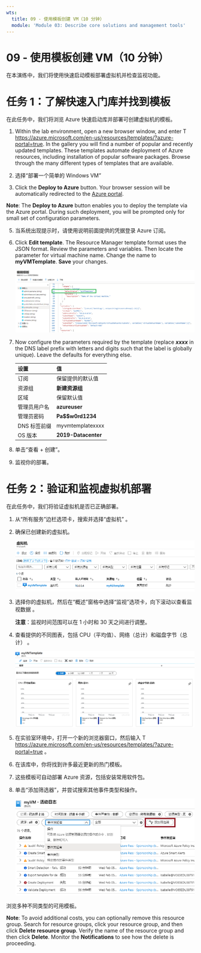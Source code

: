 ```yaml
---
wts:
  title: 09 - 使用模板创建 VM（10 分钟）
  module: 'Module 03: Describe core solutions and management tools'
---
```

# <a name="09---create-a-vm-with-a-template-10-min"></a>09 - 使用模板创建 VM（10 分钟）

在本演练中，我们将使用快速启动模板部署虚拟机并检查监视功能。

# <a name="task-1-explore-the-quickstart-gallery-and-locate-a-template"></a>任务 1：了解快速入门库并找到模板 

在此任务中，我们将浏览 Azure 快速启动库并部署可创建虚拟机的模板。 

1. Within the lab environment, open a new browser window, and enter T <ph id="ph1">https://azure.microsoft.com/en-us/resources/templates/?azure-portal=true</ph>. In the gallery you will find a number of popular and recently updated templates. These templates automate deployment of Azure resources, including installation of popular software packages. Browse through the many different types of templates that are available.

3. 选择“部署一个简单的 Windows VM”

4. Click the <bpt id="p1">**</bpt>Deploy to Azure<ept id="p1">**</ept> button. Your browser session will be automatically redirected to the <bpt id="p1">[</bpt>Azure portal<ept id="p1">](http://portal.azure.com/)</ept>.

  <bpt id="p1">**</bpt>Note<ept id="p1">**</ept>: The <bpt id="p2">**</bpt>Deploy to Azure<ept id="p2">**</ept> button enables you to deploy the template via the Azure portal. During such deployment, you will be prompted only for small set of configuration parameters. 

5. 当系统出现提示时，请使用说明前面提供的凭据登录 Azure 订阅。

6. Click <bpt id="p1">**</bpt>Edit template<ept id="p1">**</ept>. The Resource Manager template format uses the JSON format. Review the parameters and variables.  Then locate the parameter for virtual machine name. Change the name to <bpt id="p1">**</bpt>myVMTemplate<ept id="p1">**</ept>. <bpt id="p1">**</bpt>Save<ept id="p1">**</ept> your changes. 

    ![突出显示 VM 名称更改的模板的屏幕截图。](../images/0901.png)

7. Now configure the parameters required by the template (replace <bpt id="p1">***</bpt>xxxx<ept id="p1">***</ept> in the DNS label prefix with letters and digits such that the label is globally unique). Leave the defaults for everything else. 

    | 设置| 值|
    |----|----|
    | 订阅 | 保留提供的默认值|
    | 资源组 | **新建资源组** |
    | 区域 | 保留默认值 |
    | 管理员用户名 | **azureuser** |
    | 管理员密码 | **Pa$$w0rd1234** |
    | DNS 标签前缀 | myvmtemplatexxxx |
    | OS 版本 | **2019-Datacenter** |


9. 单击“查看 + 创建”。

10. 监视你的部署。 

# <a name="task-2-verify-and-monitor-your-virtual-machine-deployment"></a>任务 2：验证和监视虚拟机部署

在此任务中，我们将验证虚拟机是否已正确部署。 

1. 从“所有服务”边栏选项卡，搜索并选择“虚拟机” 。

2. 确保已创建新的虚拟机。 

    ![Screenshot of the virtual machines page. The new VM is shown and running.](../images/0902.png)

3. 选择你的虚拟机，然后在“概述”窗格中选择“监视”选项卡，向下滚动以查看监视数据 。

    **注意**：监视时间范围可以在 1 小时和 30 天之间进行调整。

4. 查看提供的不同图表，包括 CPU（平均值）、网络（总计）和磁盘字节（总计）  。 

    ![虚拟机监视图表的屏幕截图。](../images/0903.png)

5. 在实验室环境中，打开一个新的浏览器窗口，然后输入 T https://azure.microsoft.com/en-us/resources/templates/?azure-portal=true 。

6. 在该库中，你将找到许多最近更新的热门模板。
7. 这些模板可自动部署 Azure 资源，包括安装常用软件包。 

8. 单击“添加筛选器”，并尝试搜索其他事件类型和操作。 

    ![已选中事件类型的“添加筛选器”页面的屏幕截图。](../images/0904.png)

浏览多种不同类型的可用模板。

<bpt id="p1">**</bpt>Note<ept id="p1">**</ept>: To avoid additional costs, you can optionally remove this resource group. Search for resource groups, click your resource group, and then click <bpt id="p1">**</bpt>Delete resource group<ept id="p1">**</ept>. Verify the name of the resource group and then click <bpt id="p1">**</bpt>Delete<ept id="p1">**</ept>. Monitor the <bpt id="p1">**</bpt>Notifications<ept id="p1">**</ept> to see how the delete is proceeding.
